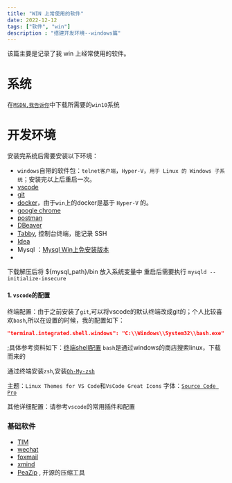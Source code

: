 ```yaml
---
title: "WIN 上常使用的软件"
date: 2022-12-12
tags: ["软件", "win"]
description : "搭建开发环境--windows篇"
---
```


该篇主要是记录了我 win 上经常使用的软件。

# 系统
在[`MSDN,我告诉你`](https://msdn.itellyou.cn/)中下载所需要的`win10`系统

# 开发环境
安装完系统后需要安装以下环境：
- `windows`自带的软件包：`telnet客户端`，`Hyper-V`，`用于 Linux 的 Windows 子系统`；安装完以上后重启一次。
- [vscode](https://code.visualstudio.com/)
- [git](https://git-scm.com/)
- [docker](https://www.docker.com/products/docker-desktop)，由于`win`上的docker是基于 `Hyper-V` 的。
- [google chrome](https://www.google.cn/intl/zh-CN/chrome/)
- [postman](https://www.getpostman.com/downloads/)
- [DBeaver](https://dbeaver.io/)
- [Tabby](https://tabby.sh/), 控制台终端，能记录 SSH
- [Idea](https://www.jetbrains.com/idea/download/#section=windows)
- Mysql ：[Mysql Win上免安装版本](https://www.aliyundrive.com/drive/folder/60814f51f21cdcd4e87941eea010beaf250c36ef)
- 
下载解压后将 ${mysql_path}/bin 放入系统变量中
重启后需要执行 `mysqld --initialize-insecure`


#### 1. `vscode`的配置
终端配置：由于之前安装了`git`,可以将vscode的默认终端改成git的；个人比较喜欢`bash`,所以在设置的时候，我的配置如下：

```json
"terminal.integrated.shell.windows": "C:\\Windows\\System32\\bash.exe"
```
;具体参考资料如下：[终端shell配置](https://code.visualstudio.com/docs/editor/integrated-terminal)
`bash`是通过windows的商店搜索linux，下载而来的

通过终端安装`zsh`,安装[`Oh-My-zsh`](https://ohmyz.sh/)

主题：`Linux Themes for VS Code`和`VsCode Great Icons`
字体：[`Source Code Pro`](http://www.googlefonts.cn/specimen/Source+Code+Pro)

其他详细配置：请参考`vscode`的常用插件和配置

### 基础软件
- [TIM](https://office.qq.com/download.html)
- [wechat](https://pc.weixin.qq.com/)
- [foxmail](https://www.foxmail.com/win/)
- [xmind](https://www.xmind.net/download/xmind8)
- [PeaZip](https://peazip.github.io/) , 开源的压缩工具